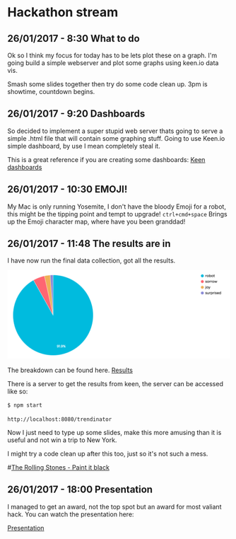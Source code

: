 # Hackathon stream

## 26/01/2017 - 8:30 What to do

Ok so I think my focus for today has to be lets plot these on a graph.
I'm going build a simple webserver and plot some graphs using keen.io data vis.

Smash some slides together then try do some code clean up. 3pm is showtime, countdown begins.

## 26/01/2017 - 9:20 Dashboards

So decided to implement a super stupid web server thats going to serve a simple .html file that will contain some graphing stuff. Going to use Keen.io simple dashboard, by use I mean completely steal it.

This is a great reference if you are creating some dashboards:
[Keen dashboards](https://keen.github.io/dashboards/examples/)

## 26/01/2017 - 10:30 EMOJI!

My Mac is only running Yosemite, I don't have the bloody Emoji for a robot, this might be the tipping point and tempt to upgrade!
`ctrl+cmd+space`
Brings up the Emoji character map, where have you been granddad!

## 26/01/2017 - 11:48 The results are in

I have now run the final data collection, got all the results.

![Trends](/hackathon-stream/img/trends.png)

The breakdown can be found here.
[Results](results.md)

There is a server to get the results from keen, the server can be accessed like so:

```
$ npm start

http://localhost:8080/trendinator
```

Now I just need to type up some slides, make this more amusing than it is useful and not win a trip to New York.

I might try a code clean up after this too, just so it's not such a mess.

 #[The Rolling Stones - Paint it black](https://www.youtube.com/watch?v=O4irXQhgMqg)

## 26/01/2017 - 18:00 Presentation

I managed to get an award, not the top spot but an award for most valiant hack. You can watch the presentation here:

[Presentation](/hackathon-stream/video/video.mp4)

